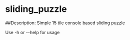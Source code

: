 # sliding_puzzle

##Description:
Simple 15 tile console based sliding puzzle

Use -h or --help for usage
